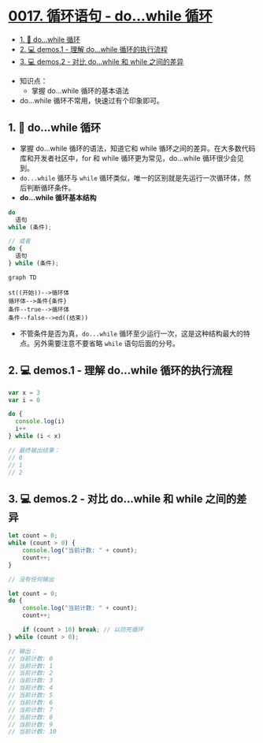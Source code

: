 # [0017. 循环语句 - do...while 循环](https://github.com/Tdahuyou/TNotes.html-css-js/tree/main/notes/0017.%20%E5%BE%AA%E7%8E%AF%E8%AF%AD%E5%8F%A5%20-%20do...while%20%E5%BE%AA%E7%8E%AF)


<!-- region:toc -->
- [1. 📒 do...while 循环](#1--dowhile-循环)
- [2. 💻 demos.1 - 理解 do...while 循环的执行流程](#2--demos1---理解-dowhile-循环的执行流程)
- [3. 💻 demos.2 - 对比 do...while 和 while 之间的差异](#3--demos2---对比-dowhile-和-while-之间的差异)
<!-- endregion:toc -->
- 知识点：
  - 掌握 do...while 循环的基本语法
- do...while 循环不常用，快速过有个印象即可。

## 1. 📒 do...while 循环

- 掌握 do...while 循环的语法，知道它和 while 循环之间的差异。在大多数代码库和开发者社区中，for 和 while 循环更为常见，do...while 循环很少会见到。
- `do...while` 循环与 `while` 循环类似，唯一的区别就是先运行一次循环体，然后判断循环条件。
- **do...while 循环基本结构**

```javascript
do
  语句
while (条件);

// 或者
do {
  语句
} while (条件);
```

```mermaid
graph TD

st((开始))-->循环体
循环体-->条件{条件}
条件--true-->循环体
条件--false-->ed((结束))
```

- 不管条件是否为真，`do...while` 循环至少运行一次，这是这种结构最大的特点。另外需要注意不要省略 `while` 语句后面的分号。

## 2. 💻 demos.1 - 理解 do...while 循环的执行流程

```javascript
var x = 3
var i = 0

do {
  console.log(i)
  i++
} while (i < x)

// 最终输出结果：
// 0
// 1
// 2
```

## 3. 💻 demos.2 - 对比 do...while 和 while 之间的差异

```js
let count = 0;
while (count > 0) {
    console.log("当前计数: " + count);
    count++;
}

// 没有任何输出
```

```js
let count = 0;
do {
    console.log("当前计数: " + count);
    count++;

    if (count > 10) break; // 以防死循环
} while (count > 0);

// 输出：
// 当前计数: 0
// 当前计数: 1
// 当前计数: 2
// 当前计数: 3
// 当前计数: 4
// 当前计数: 5
// 当前计数: 6
// 当前计数: 7
// 当前计数: 8
// 当前计数: 9
// 当前计数: 10
```
